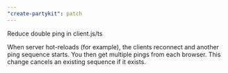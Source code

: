 ```yaml
---
"create-partykit": patch
---
```


Reduce double ping in client.js/ts

When server hot-reloads (for example), the clients reconnect and another ping sequence starts. You then get multiple pings from each browser. This change cancels an existing sequence if it exists.
